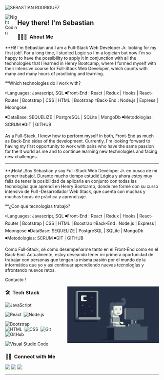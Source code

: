 ![SEBASTIAN RODRIGUEZ](https://user-images.githubusercontent.com/89590493/170119656-ac131234-d3c2-4e21-bf94-fa2dfb2e28b5.png)


<img alt="Night Coding" src="./assets/Hand%20Wave.gif" width='40' align="left"/><h2>Hey there! I'm Sebastian</h2>

<!-- ## 👋 &nbsp;Hey there! I'm Aditya -->

### 👨🏻‍💻 &nbsp;About Me

**Hi! I´m Sebastian and I am a Full-Stack Web Developer Jr. looking for my first job!. For a long time, I studied Logic so I´m a logician but now I´m so happy to have the possibility to apply it in conjunction with all the technologies that I learned in Henry Bootcamp, where I formed myself with their intensive course for Full-Stack Web Developer, which counts with many and many hours of practicing and learning.

°°Which technologies do I work with? 

◽Languages: Javascript, SQL
◾Front-End : React | Redux | Hooks | React-Router | Bootstrap | CSS | HTML | Bootstrap 
◽Back-End : Node.js | Express | Moongose

◾DataBase: SEQUELIZE | PostgreSQL | SQLite | MongoDb
◾Metodologias: SCRUM 
◾GIT | GITHUB 

As a Full-Stack, I know how to perform myself in both, Front-End as much as Back-End sides of the development.
Currently, I´m looking forward to having my first opportunity to work with pairs who have the same passion for the It world as me and to continue learning new technologies and facing new challenges. 



--------------------------------------------------------------------------------------------------------------------
**¡Hola! ¡Soy Sebastian y soy Full-Stack Web Developer Jr. en busca de mi primer trabajo!. Durante mucho tiempo estudié Lógica y ahora estoy muy feliz de tener la posibilidad de aplicarla en conjunto con todas las tecnologías que aprendí en Henry Bootcamp, donde me formé con su curso intensivo de Full -Desarrollador Web Stack, que cuenta con muchas y muchas horas de práctica y aprendizaje.

°°¿Con qué tecnologías trabajo?

◽Languages: Javascript, SQL
◾Front-End : React | Redux | Hooks | React-Router | Bootstrap | CSS | HTML | Boostrap
◽Back-End : Node.js | Express | Moongose
◾DataBase: SEQUELIZE | PostgreSQL | SQLite | MongoDb
◾Metodologias: SCRUM 
◾GIT | GITHUB 

Como Full-Stack, sé cómo desempeñarme tanto en el Front-End como en el Back-End.
Actualmente, estoy deseando tener mi primera oportunidad de trabajar con personas que tengan la misma pasión por el mundo de la informática que yo y así continuar aprendiendo nuevas tecnologías y afrontando nuevos retos.

 Contacto ! 


<img alt="Night Coding" src="https://raw.githubusercontent.com/AVS1508/AVS1508/master/assets/Night-Coding.gif" align="right"/>

### 🛠 &nbsp;Tech Stack


![JavaScript](https://img.shields.io/badge/-JavaScript-05122A?style=flat&logo=javascript)&nbsp;


![React](https://img.shields.io/badge/-React-05122A?style=flat&logo=react)&nbsp;
![Node.js](https://img.shields.io/badge/-Node.js-05122A?style=flat&logo=node.js)&nbsp;


![Bootstrap](https://img.shields.io/badge/-Bootstrap-05122A?style=flat&logo=bootstrap&logoColor=563D7C)\
![HTML](https://img.shields.io/badge/-HTML-05122A?style=flat&logo=HTML5)&nbsp;
![CSS](https://img.shields.io/badge/-CSS-05122A?style=flat&logo=CSS3&logoColor=1572B6)&nbsp;
![Git](https://img.shields.io/badge/-Git-05122A?style=flat&logo=git)&nbsp;
![GitHub](https://img.shields.io/badge/-GitHub-05122A?style=flat&logo=github)&nbsp;

![Visual Studio Code](https://img.shields.io/badge/-Visual%20Studio%20Code-05122A?style=flat&logo=visual-studio-code&logoColor=007ACC)&nbsp;








### 🤝🏻 &nbsp;Connect with Me

<p align="center">

<a href="https://linkedin.com/in/sebastianrodriguez1495"><img src="https://img.shields.io/badge/-Sebastian%20Rodriguez%20Singh-0077B5?style=flat&logo=Linkedin&logoColor=white"/></a>
<a href="mailto:sebitacasa14@gmail.com"><img src="https://img.shields.io/badge/-sebitacasa14@gmail.com-D14836?style=flat&logo=Gmail&logoColor=white"/></a>
<a href="https://www.instagram.com/sebitacasa/?hl=en"><img src="https://img.shields.io/badge/-@sebitacasa__-E4405F?style=flat&logo=Instagram&logoColor=white"/></a>

</p>

-----

